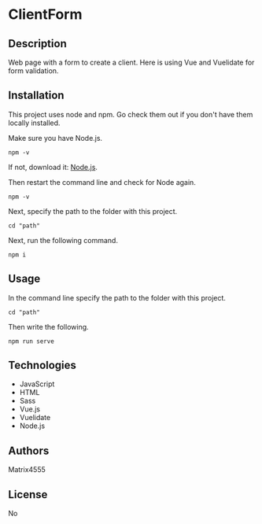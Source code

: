 # ClientForm

## Description

Web page with a form to create a client. Here is using Vue and Vuelidate for form validation.

## Installation

This project uses node and npm. Go check them out if you don't have them locally installed.

Make sure you have Node.js.

```
npm -v
```

If not, download it: [Node.js](https://nodejs.org/).

Then restart the command line and check for Node again.

```
npm -v
```

Next, specify the path to the folder with this project. 

```
cd "path"
```

Next, run the following command.

```
npm i
```

## Usage

In the command line specify the path to the folder with this project.

```
cd "path"
```

Then write the following.

```
npm run serve
```

## Technologies

- JavaScript
- HTML
- Sass
- Vue.js
- Vuelidate
- Node.js

## Authors

Matrix4555

## License

No
